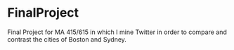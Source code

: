 # FinalProject
Final Project for MA 415/615 in which I mine Twitter in order to compare and contrast the cities of Boston and Sydney.
